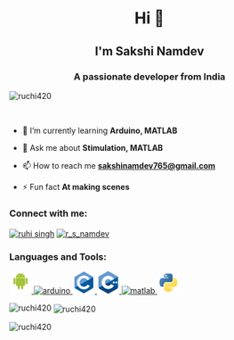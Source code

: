  <h1 align="center">Hi 👋
 <h2 align="center">I'm Sakshi Namdev</h2>
<h3 align="center">A passionate developer from India</h3>

<p align="left"> <img src="https://komarev.com/ghpvc/?username=ruchi420&label=Profile%20views&color=0e75b6&style=flat" alt="ruchi420" /> </p>

<p align="left"> <a href="https://twitter.com/" target="blank"><img src="https://img.shields.io/twitter/follow/?logo=twitter&style=for-the-badge" alt="" /></a> </p>

- 🌱 I’m currently learning **Arduino, MATLAB**

- 💬 Ask me about **Stimulation, MATLAB**

- 📫 How to reach me **sakshinamdev765@gmail.com**

- ⚡ Fun fact **At making scenes**

<h3 align="left">Connect with me:</h3>
<p align="left">
<a href="https://fb.com/ruhi singh" target="blank"><img align="center" src="https://raw.githubusercontent.com/rahuldkjain/github-profile-readme-generator/master/src/images/icons/Social/facebook.svg" alt="ruhi singh" height="30" width="40" /></a>
<a href="https://instagram.com/r_s_namdev" target="blank"><img align="center" src="https://raw.githubusercontent.com/rahuldkjain/github-profile-readme-generator/master/src/images/icons/Social/instagram.svg" alt="r_s_namdev" height="30" width="40" /></a>
</p>

<h3 align="left">Languages and Tools:</h3>
<p align="left"> <a href="https://developer.android.com" target="_blank" rel="noreferrer"> <img src="https://raw.githubusercontent.com/devicons/devicon/master/icons/android/android-original-wordmark.svg" alt="android" width="40" height="40"/> </a> <a href="https://www.arduino.cc/" target="_blank" rel="noreferrer"> <img src="https://cdn.worldvectorlogo.com/logos/arduino-1.svg" alt="arduino" width="40" height="40"/> </a> <a href="https://www.cprogramming.com/" target="_blank" rel="noreferrer"> <img src="https://raw.githubusercontent.com/devicons/devicon/master/icons/c/c-original.svg" alt="c" width="40" height="40"/> </a> <a href="https://www.w3schools.com/cpp/" target="_blank" rel="noreferrer"> <img src="https://raw.githubusercontent.com/devicons/devicon/master/icons/cplusplus/cplusplus-original.svg" alt="cplusplus" width="40" height="40"/> </a> <a href="https://www.mathworks.com/" target="_blank" rel="noreferrer"> <img src="https://upload.wikimedia.org/wikipedia/commons/2/21/Matlab_Logo.png" alt="matlab" width="40" height="40"/> </a> <a href="https://www.python.org" target="_blank" rel="noreferrer"> <img src="https://raw.githubusercontent.com/devicons/devicon/master/icons/python/python-original.svg" alt="python" width="40" height="40"/> </a> </p>

<p><img align="left" src="https://github-readme-stats.vercel.app/api/top-langs?username=ruchi420&show_icons=true&locale=en&layout=compact" alt="ruchi420" /></p>

<p>&nbsp;<img align="center" src="https://github-readme-stats.vercel.app/api?username=ruchi420&show_icons=true&locale=en" alt="ruchi420" /></p>

<p><img align="center" src="https://github-readme-streak-stats.herokuapp.com/?user=ruchi420&" alt="ruchi420" /></p>
